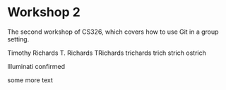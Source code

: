# Workshop 2

The second workshop of CS326, which covers how to use Git in a group setting.

Timothy Richards
T. Richards
TRichards
trichards
trich
strich
ostrich

Illuminati confirmed


some more text

